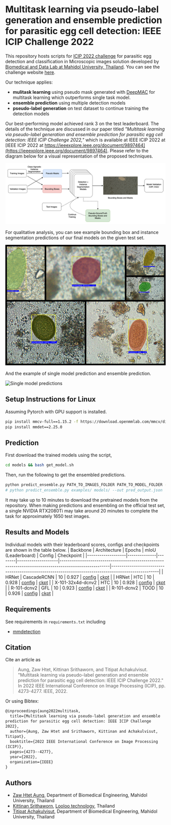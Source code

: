 # Multitask learning via pseudo-label generation and ensemble prediction for parasitic egg cell detection: IEEE ICIP Challenge 2022

This repository hosts scripts for [ICIP 2022 challenge](https://2022.ieeeicip.org/challenges/)
for parasitic egg detection and classification in Microscopic images solution
developed by [Biomedical and Data Lab at Mahidol University, Thailand](https://biodatlab.github.io/).
You can see the challenge website [here](https://icip2022challenge.piclab.ai/).

Our technique applies:

- **mulitask learning** using pseudo mask generated with [DeepMAC](https://github.com/tensorflow/models/blob/master/research/object_detection/g3doc/deepmac.md) for multitask learning which outperforms single task model.
- **ensemble prediction** using multiple detection models
- **pseudo-label generation** on test dataset to continue training the detection models

Our best-performing model achieved rank 3 on the test leaderboard. The details of the technique are discussed in our paper titled
_"Multitask learning via pseudo-label generation and ensemble prediction for parasitic egg cell detection: IEEE ICIP Challenge 2022,"_
which is available at IEEE ICIP 2022 at [IEEE ICIP 2022 at https://ieeexplore.ieee.org/document/9897464](https://ieeexplore.ieee.org/document/9897464). Please refer to the diagram below for a visual representation of the proposed techniques.

![Proposed technique](/images/diagram.png)

For qualitative analysis, you can see example bounding box and instance segmentation predictions of our final models on the given test set.

![Example predictions](/images/example_predictions.jpg)

And the example of single model prediction and ensemble prediction.

![Single model predictions](/images/single_model_predictions.png)

## Setup Instructions for Linux

Assuming Pytorch with GPU support is installed.

```sh
pip install mmcv-full==1.15.2 -f https://download.openmmlab.com/mmcv/dist/cu113/torch1.11.0/index.html
pip install mmdet==2.25.0
```

## Prediction

First download the trained models using the script,

```sh
cd models && bash get_model.sh
```

Then, run the following to get the ensembled predictions.

```sh
python predict_ensemble.py PATH_TO_IMAGES_FOLDER PATH_TO_MODEL_FOLDER --out SUBMISSION_JSON_FILE_NAME
# python predict_ensemble.py examples/ models/ --out pred_output.json
```

It may take up to 10 minutes to download the pretrained models from the repository. When making predictions
and ensembling on the official test set, a single NVIDIA RTX2080Ti may take around 20 minutes to complete
the task for approximately 1650 test images.

## Results and Models

Individual models with their leaderboard scores, configs and checkpoints are shown in the table below.
| Backbone | Architecture | Epochs | mIoU (Leaderboard) | Config | Checkpoint |
|-------------------|--------------|--------|--------------------|------------------------------------------------------------------------------------------------------|-----------------------------------------------------------------------------------------------------|
| HRNet | CascadeRCNN | 10 | 0.927 | [config](https://github.com/biodatlab/icip-challenge-2022/blob/main/configs/cascade-rcnn-hrnetv2p-w32-10epoch.py) | [ckpt](https://f003.backblazeb2.com/file/icip-weights/cascade-rcnn-hrnetv2p-w32-10epoch.pth) |
| HRNet | HTC | 10 | 0.928 | [config](https://github.com/biodatlab/icip-challenge-2022/blob/main/configs/htc_hrnetv2p_w32_10epoch.py) | [ckpt](https://f003.backblazeb2.com/file/icip-weights/htc_hrnetv2p_w32_10epoch.pth) |
| X-101-32x4d-dcnv2 | HTC | 10 | 0.928 | [config](https://github.com/biodatlab/icip-challenge-2022/blob/main/configs/htc_x101_64x4d_fpn_dconv_10epoch.py) | [ckpt](https://f003.backblazeb2.com/file/icip-weights/htc_x101_64x4d_fpn_dconv_10epoch.pth) |
| R-101-dcnv2 | GFL | 10 | 0.923 | [config](https://github.com/biodatlab/icip-challenge-2022/blob/main/configs/gfl_r101_fpn_dconv_c3-c5_mstrain_10epoch.py) | [ckpt](https://f003.backblazeb2.com/file/icip-weights/gfl_r101_fpn_dconv_c3-c5_mstrain_10epoch.pth) |
| R-101-dcnv2 | TOOD | 10 | 0.926 | [config](https://github.com/biodatlab/icip-challenge-2022/blob/main/configs/tood_r101_dconv_10epoch.py) | [ckpt](https://f003.backblazeb2.com/file/icip-weights/tood_r101_dconv_10epoch.pth) |

## Requirements

See requirements in `requirements.txt` including

- [mmdetection](https://github.com/open-mmlab/mmdetection)

## Citation

Cite an article as

> Aung, Zaw Htet, Kittinan Srithaworn, and Titipat Achakulvisut. "Multitask learning via pseudo-label
generation and ensemble prediction for parasitic egg cell detection: IEEE ICIP Challenge 2022."
In 2022 IEEE International Conference on Image Processing (ICIP), pp. 4273-4277. IEEE, 2022.

Or using Bibtex:

```
@inproceedings{aung2022multitask,
  title={Multitask learning via pseudo-label generation and ensemble prediction for parasitic egg cell detection: IEEE ICIP Challenge 2022},
  author={Aung, Zaw Htet and Srithaworn, Kittinan and Achakulvisut, Titipat},
  booktitle={2022 IEEE International Conference on Image Processing (ICIP)},
  pages={4273--4277},
  year={2022},
  organization={IEEE}
}
```

## Authors

- [Zaw Htet Aung](https://github.com/z-zawhtet-a), Department of Biomedical Engineering, Mahidol University, Thailand
- [Kittinan Srithaworn](https://github.com/kittinan), [Looloo technology](https://loolootech.com/), Thailand
- [Titipat Achakulvisut](github.com/titipata/), Department of Biomedical Engineering, Mahidol University, Thailand

